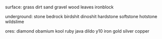 surface:
    grass
    dirt
    sand
    gravel
    wood
    leaves
    ironblock

underground:
    stone
    bedrock
    birdshit
    dinoshit
    hardstone
    softstone
    hotstone
    wildslime

ores:
    diamond
    obamium
    kool
    ruby
    java
    dildo  y10 
    iron
    gold
    silver
    copper

